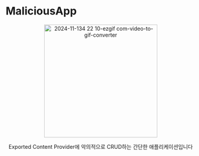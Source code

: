 # MaliciousApp

<p align="center">
  <img src="https://github.com/user-attachments/assets/ebbd0986-5c31-4fe0-b6fc-b317d3d3f91b" alt="2024-11-134 22 10-ezgif com-video-to-gif-converter" width="300"/>
</p>

<p align="center">
Exported Content Provider에 악의적으로 CRUD하는 간단한 애플리케이션입니다
</p>
